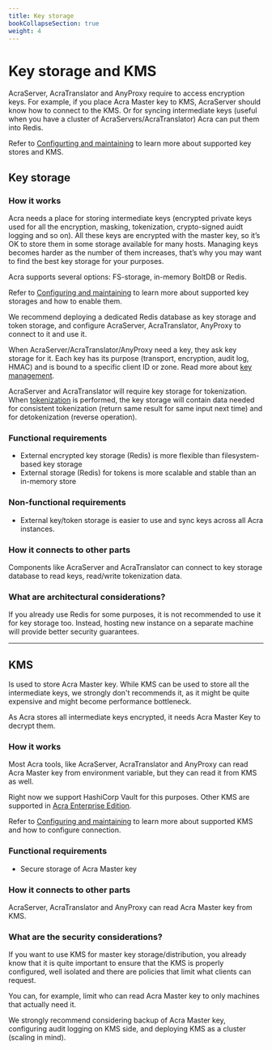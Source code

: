 ```yaml
---
title: Key storage
bookCollapseSection: true
weight: 4
---
```


# Key storage and KMS

AcraServer, AcraTranslator and AnyProxy require to access encryption keys. For example, if you place Acra Master key to KMS, AcraServer should know how to connect to the KMS. Or for syncing intermediate keys (useful when you have a cluster of AcraServers/AcraTranslator) Acra can put them into Redis.

Refer to [Configurting and maintaining](/acra/configuring-maintaining/key-storing/) to learn more about supported key stores and KMS.


## Key storage

### How it works

Acra needs a place for storing intermediate keys (encrypted private keys used for all the encryption, masking, tokenization, crypto-signed auidt logging and so on). All these keys are encrypted with the master key, so it’s OK to store them in some storage available for many hosts. Managing keys becomes harder as the number of them increases, that’s why you may want to find the best key storage for your purposes.

Acra supports several options: FS-storage, in-memory BoltDB or Redis.

Refer to [Configuring and maintaining](/acra/configuring-maintaining/key-storing/kv-stores/) to learn more about supported key storages and how to enable them.

We recommend deploying a dedicated Redis database as key storage and token storage, and configure AcraServer, AcraTranslator, AnyProxy to connect to it and use it.

When AcraServer/AcraTranslator/AnyProxy need a key, they ask key storage for it. Each key has its purpose (transport, encryption, audit log, HMAC) and is bound to a specific client ID or zone. Read more about [key management](/acra/security-controls/key-management/).

AcraServer and AcraTranslator will require key storage for tokenization. When [tokenization](/acra/security-controls/tokenization/) is performed, the key storage will contain data needed for consistent tokenization (return same result for same input next time) and for detokenization (reverse operation).

### Functional requirements

* External encrypted key storage (Redis) is more flexible than filesystem-based key storage
* External storage (Redis) for tokens is more scalable and stable than an in-memory store


### Non-functional requirements

* External key/token storage is easier to use and sync keys across all Acra instances.

### How it connects to other parts

Components like AcraServer and AcraTranslator can connect to key storage database to read keys, read/write tokenization data.

### What are architectural considerations?

If you already use Redis for some purposes, it is not recommended to use it for key storage too.
Instead, hosting new instance on a separate machine will provide better security guarantees.

---

## KMS

Is used to store Acra Master key. While KMS can be used to store all the intermediate keys, we strongly don't recommends it, as it might be quite expensive and might become performance bottleneck.

As Acra stores all intermediate keys encrypted, it needs Acra Master Key to decrypt them. 

### How it works

Most Acra tools, like AcraServer, AcraTranslator and AnyProxy can read Acra Master key from environment variable, but they can read it from KMS as well.

Right now we support HashiCorp Vault for this purposes. Other KMS are supported in [Acra Enterprise Edition](/acra/enterprise-edition/).

Refer to [Configuring and maintaining](/acra/configuring-maintaining/key-storing/kms/) to learn more about supported KMS and how to configure connection.


### Functional requirements

* Secure storage of Acra Master key


### How it connects to other parts

AcraServer, AcraTranslator and AnyProxy can read Acra Master key from KMS.


### What are the security considerations?

If you want to use KMS for master key storage/distribution, you already know that it is quite important
to ensure that the KMS is properly configured, well isolated and there are policies that limit what clients can request.

You can, for example, limit who can read Acra Master key to only machines that actually need it.

We strongly recommend considering backup of Acra Master key, configuring audit logging on KMS side, and deploying KMS as a cluster (scaling in mind).

